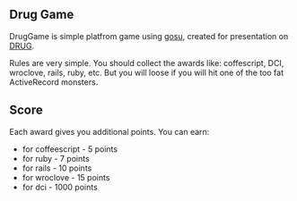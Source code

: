 ## Drug Game ##

DrugGame is simple platfrom game using [gosu](http://www.libgosu.org/), created for presentation on [DRUG](http://drug.org.pl/).

Rules are very simple. You should collect the awards like: coffescript, DCI, wroclove, rails, ruby, etc.
But you will loose if you will hit one of the too fat ActiveRecord monsters.

## Score ##

Each award gives you additional points. You can earn:
*  for coffeescript - 5 points
*  for ruby         - 7 points
*  for rails        - 10 points
*  for wroclove     - 15 points
*  for dci          - 1000 points



